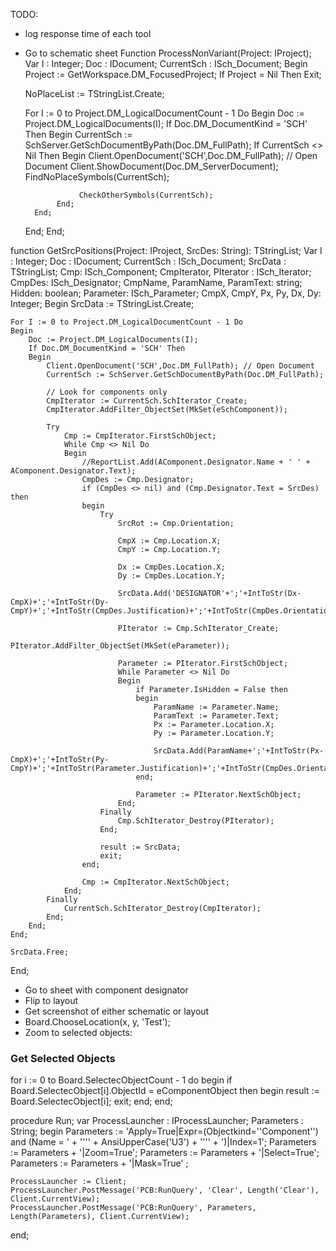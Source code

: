 TODO:
- log response time of each tool
- Go to schematic sheet
Function ProcessNonVariant(Project: IProject);
Var
    I           : Integer;
    Doc         : IDocument;
    CurrentSch  : ISch_Document;
Begin
    Project := GetWorkspace.DM_FocusedProject;
    If Project = Nil Then Exit;

    NoPlaceList := TStringList.Create;

    For I := 0 to Project.DM_LogicalDocumentCount - 1 Do
    Begin
        Doc := Project.DM_LogicalDocuments(I);
        If Doc.DM_DocumentKind = 'SCH' Then
        Begin
             CurrentSch := SchServer.GetSchDocumentByPath(Doc.DM_FullPath);
             If CurrentSch <> Nil Then
             Begin
                  Client.OpenDocument('SCH',Doc.DM_FullPath); // Open Document
                  Client.ShowDocument(Doc.DM_ServerDocument);
                  FindNoPlaceSymbols(CurrentSch);

                  CheckOtherSymbols(CurrentSch);
             End;
        End;
    End;
End;

function GetSrcPositions(Project: IProject, SrcDes: String): TStringList;
Var
    I           : Integer;
    Doc         : IDocument;
    CurrentSch  : ISch_Document;
    SrcData        : TStringList;
    Cmp: ISch_Component;
    CmpIterator, PIterator   : ISch_Iterator;
    CmpDes: ISch_Designator;
    CmpName, ParamName, ParamText: string;
    Hidden: boolean;
    Parameter: ISch_Parameter;
    CmpX, CmpY, Px, Py, Dx, Dy: Integer;
Begin
    SrcData := TStringList.Create;

    For I := 0 to Project.DM_LogicalDocumentCount - 1 Do
    Begin
        Doc := Project.DM_LogicalDocuments(I);
        If Doc.DM_DocumentKind = 'SCH' Then
        Begin
            Client.OpenDocument('SCH',Doc.DM_FullPath); // Open Document
            CurrentSch := SchServer.GetSchDocumentByPath(Doc.DM_FullPath);

            // Look for components only
            CmpIterator := CurrentSch.SchIterator_Create;
            CmpIterator.AddFilter_ObjectSet(MkSet(eSchComponent));

            Try
                Cmp := CmpIterator.FirstSchObject;
                While Cmp <> Nil Do
                Begin
                    //ReportList.Add(AComponent.Designator.Name + ' ' + AComponent.Designator.Text);
                    CmpDes := Cmp.Designator;
                    if (CmpDes <> nil) and (Cmp.Designator.Text = SrcDes) then
                    begin
                        Try
                            SrcRot := Cmp.Orientation;

                            CmpX := Cmp.Location.X;
                            CmpY := Cmp.Location.Y;

                            Dx := CmpDes.Location.X;
                            Dy := CmpDes.Location.Y;

                            SrcData.Add('DESIGNATOR'+';'+IntToStr(Dx-CmpX)+';'+IntToStr(Dy-CmpY)+';'+IntToStr(CmpDes.Justification)+';'+IntToStr(CmpDes.Orientation));

                            PIterator := Cmp.SchIterator_Create;
                            PIterator.AddFilter_ObjectSet(MkSet(eParameter));

                            Parameter := PIterator.FirstSchObject;
                            While Parameter <> Nil Do
                            Begin
                                if Parameter.IsHidden = False then
                                begin
                                    ParamName := Parameter.Name;
                                    ParamText := Parameter.Text;
                                    Px := Parameter.Location.X;
                                    Py := Parameter.Location.Y;

                                    SrcData.Add(ParamName+';'+IntToStr(Px-CmpX)+';'+IntToStr(Py-CmpY)+';'+IntToStr(Parameter.Justification)+';'+IntToStr(CmpDes.Orientation));
                                end;

                                Parameter := PIterator.NextSchObject;
                            End;
                        Finally
                            Cmp.SchIterator_Destroy(PIterator);
                        End;

                        result := SrcData;
                        exit;
                    end;

                    Cmp := CmpIterator.NextSchObject;
                End;
            Finally
                CurrentSch.SchIterator_Destroy(CmpIterator);
            End;
        End;
    End;

    SrcData.Free;
End;

- Go to sheet with component designator
- Flip to layout
- Get screenshot of either schematic or layout
- Board.ChooseLocation(x, y, 'Test');
- Zoom to selected objects:

 
### Get Selected Objects
for i := 0 to Board.SelectecObjectCount - 1 do
begin
  if Board.SelectecObject[i].ObjectId = eComponentObject then
  begin
	 result := Board.SelectecObject[i];
	 exit;
  end;
end;

 procedure Run;
var
    ProcessLauncher : IProcessLauncher;
    Parameters : String;
begin
    Parameters := 'Apply=True|Expr=(Objectkind=''Component'') and (Name = ' + '''' + AnsiUpperCase('U3') + '''' + ')|Index=1';
    Parameters := Parameters + '|Zoom=True';
    Parameters := Parameters + '|Select=True';
    Parameters := Parameters + '|Mask=True' ;

    ProcessLauncher := Client;
    ProcessLauncher.PostMessage('PCB:RunQuery', 'Clear', Length('Clear'), Client.CurrentView);
    ProcessLauncher.PostMessage('PCB:RunQuery', Parameters, Length(Parameters), Client.CurrentView);
end;